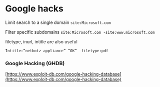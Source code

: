 # Google hacks

Limit search to a single domain `site:Microsoft.com`

Filter specific subdomains `site:Microsoft.com -site:www.microsoft.com`

filetype, inurl, intitle are also useful

`Intitle:”netbotz appliance” “OK” -filetype:pdf`

### Google Hacking (GHDB)

[https://www.exploit-db.com/google-hacking-database](https://www.exploit-db.com/google-hacking-database)
